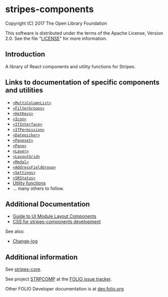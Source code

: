 # stripes-components

Copyright (C) 2017 The Open Library Foundation

This software is distributed under the terms of the Apache License,
Version 2.0. See the file "[LICENSE](LICENSE)" for more information.

## Introduction

A library of React components and utility functions for Stripes.

## Links to documentation of specific components and utilities
* [`<MultiColumnList>`](lib/MultiColumnList/readme.md)
* [`<FilterGroups>`](lib/FilterGroups/readme.md)
* [`<HotKeys>`](lib/HotKeys/readme.md)
* [`<Icon>`](lib/Icon/readme.md)
* [`<IfInterface>`](lib/IfInterface/readme.md)
* [`<IfPermission>`](lib/IfPermission/readme.md)
* [`<Datepicker>`](lib/Datepicker/readme.md)
* [`<Paneset>`](lib/Paneset/readme.md)
* [`<Pane>`](lib/Pane/readme.md)
* [`<Layer>`](lib/Layer/readme.md)
* [`<LayoutGrid>`](lib/LayoutGrid/readme.md)
* [`<Modal>`](lib/Modal/readme.md)
* [`<AddressFieldGroup>`](lib/structures/AddressFieldGroup/readme.md)
* [`<Settings>`](lib/Settings/readme.md)
* [`<SRStatus>`](lib/SRStatus/readme.md)
* [Utility functions](util/README.md)
* ... many others to follow.

## Additional Documentation
* [Guide to UI Module Layout Components](docs/UIModuleLayout.md)
* [CSS for stripes-components development](docs/CSSinStripes.md)

See also:
* [Change-log](CHANGELOG.md)

## Additional information

See [stripes-core](https://github.com/folio-org/stripes-core).

See project [STRPCOMP](https://issues.folio.org/browse/STRPCOMP)
at the [FOLIO issue tracker](http://dev.folio.org/community/guide-issues).

Other FOLIO Developer documentation is at [dev.folio.org](http://dev.folio.org/)
